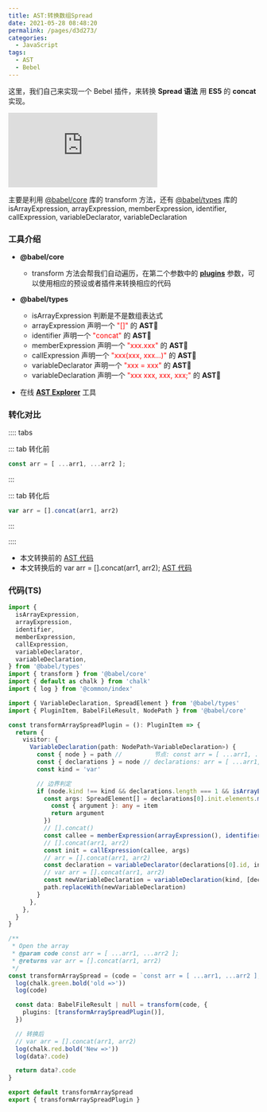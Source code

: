 ```yaml
---
title: AST:转换数组Spread
date: 2021-05-28 08:48:20
permalink: /pages/d3d273/
categories:
  - JavaScript
tags:
  - AST
  - Bebel
---
```


这里，我们自己来实现一个 <span class="span-shadow">Bebel</span> 插件，来转换 **Spread 语法** 用 **ES5** 的 **concat** 实现。

<embed src="https://cdn.jsdelivr.net/gh/yao-zhixiang/CDN/images/icon/babel.svg" type="image/svg+xml" />

<!-- more -->

主要是利用 [@babel/core](https://www.npmjs.com/package/@babel/core) 库的 <span class="span-shadow">transform</span> 方法，还有 [@babel/types](https://www.npmjs.com/package/@babel/types) 库的 <span class="span-shadow">isArrayExpression</span>, <span class="span-shadow">arrayExpression</span>, <span class="span-shadow">memberExpression</span>, <span class="span-shadow">identifier</span>, <span class="span-shadow">callExpression</span>, <span class="span-shadow">variableDeclarator</span>, <span class="span-shadow">variableDeclaration</span>

### 工具介绍

- **@babel/core**

  - <span class="span-shadow">transform</span> 方法会帮我们自动遍历，在第二个参数中的 **[plugins](https://babeljs.io/docs/en/plugins/)** 参数，可以使用相应的预设或者插件来转换相应的代码

- **@babel/types**

  - <span class="span-shadow">isArrayExpression</span> 判断是不是数组表达式
  - <span class="span-shadow">arrayExpression</span> 声明一个 <span class="span-shadow" style="color: red;">"[]"</span> 的 **AST**
  - <span class="span-shadow">identifier</span> 声明一个 <span class="span-shadow" style="color: red;">"concat"</span> 的 **AST**
  - <span class="span-shadow">memberExpression</span> 声明一个 <span class="span-shadow" style="color: red;">"xxx.xxx"</span> 的 **AST**
  - <span class="span-shadow">callExpression</span> 声明一个 <span class="span-shadow" style="color: red;">"xxx(xxx, xxx...)"</span> 的 **AST**
  - <span class="span-shadow">variableDeclarator</span> 声明一个 <span class="span-shadow" style="color: red;">"xxx = xxx"</span> 的 **AST**
  - <span class="span-shadow">variableDeclaration</span> 声明一个 <span class="span-shadow" style="color: red;">"xxx xxx, xxx, xxx;"</span> 的 **AST**

- 在线 **[AST Explorer](https://astexplorer.net/)** 工具

### 转化对比

:::: tabs

::: tab 转化前

```TypeScript
const arr = [ ...arr1, ...arr2 ];
```

:::

::: tab 转化后

```TypeScript
var arr = [].concat(arr1, arr2)
```

:::

::::

- 本文转换前的 [AST 代码](https://astexplorer.net/#/gist/be77a34f3ffb465797959d1a0c2bf863/5d2c433afa1da36e0fe0f0958e7996fa357f1a61)
- 本文转换后的 <span class="span-shadow">var arr = [].concat(arr1, arr2);</span> [AST 代码](https://astexplorer.net/#/gist/be77a34f3ffb465797959d1a0c2bf863/a26b0420c15f3e6ebd03b9bb1ac37b0b778c503d)

### 代码(TS)

```TypeScript
import {
  isArrayExpression,
  arrayExpression,
  identifier,
  memberExpression,
  callExpression,
  variableDeclarator,
  variableDeclaration,
} from '@babel/types'
import { transform } from '@babel/core'
import { default as chalk } from 'chalk'
import { log } from '@common/index'

import { VariableDeclaration, SpreadElement } from '@babel/types'
import { PluginItem, BabelFileResult, NodePath } from '@babel/core'

const transformArraySpreadPlugin = (): PluginItem => {
  return {
    visitor: {
      VariableDeclaration(path: NodePath<VariableDeclaration>) {
        const { node } = path //         节点: const arr = [ ...arr1, ...arr2 ];
        const { declarations } = node // declarations: arr = [ ...arr1, ...arr2 ];
        const kind = 'var'

        // 边界判定
        if (node.kind !== kind && declarations.length === 1 && isArrayExpression(declarations[0].init)) {
          const args: SpreadElement[] = declarations[0].init.elements.map(item => {
            const { argument }: any = item
            return argument
          })
          // [].concat()
          const callee = memberExpression(arrayExpression(), identifier('concat'))
          // [].concat(arr1, arr2)
          const init = callExpression(callee, args)
          // arr = [].concat(arr1, arr2)
          const declaration = variableDeclarator(declarations[0].id, init)
          // var arr = [].concat(arr1, arr2)
          const newVariableDeclaration = variableDeclaration(kind, [declaration])
          path.replaceWith(newVariableDeclaration)
        }
      },
    },
  }
}

/**
 * Open the array
 * @param code const arr = [ ...arr1, ...arr2 ];
 * @returns var arr = [].concat(arr1, arr2)
 */
const transformArraySpread = (code = `const arr = [ ...arr1, ...arr2 ];`): string | null | undefined => {
  log(chalk.green.bold('old =>'))
  log(code)

  const data: BabelFileResult | null = transform(code, {
    plugins: [transformArraySpreadPlugin()],
  })

  // 转换后
  // var arr = [].concat(arr1, arr2)
  log(chalk.red.bold('New =>'))
  log(data?.code)

  return data?.code
}

export default transformArraySpread
export { transformArraySpreadPlugin }
```
